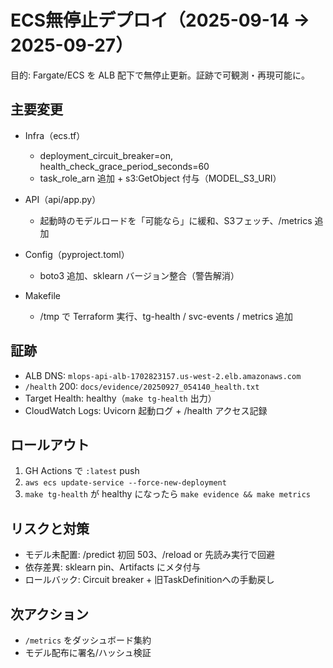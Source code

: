 # ECS無停止デプロイ（2025-09-14 → 2025-09-27）

目的: Fargate/ECS を ALB 配下で無停止更新。証跡で可観測・再現可能に。

## 主要変更

* Infra（ecs.tf）

  * deployment_circuit_breaker=on, health_check_grace_period_seconds=60
  * task_role_arn 追加 + s3:GetObject 付与（MODEL_S3_URI）
* API（api/app.py）

  * 起動時のモデルロードを「可能なら」に緩和、S3フェッチ、/metrics 追加
* Config（pyproject.toml）

  * boto3 追加、sklearn バージョン整合（警告解消）
* Makefile

  * /tmp で Terraform 実行、tg-health / svc-events / metrics 追加

## 証跡

* ALB DNS: `mlops-api-alb-1702823157.us-west-2.elb.amazonaws.com`
* `/health` 200: `docs/evidence/20250927_054140_health.txt`
* Target Health: healthy（`make tg-health` 出力）
* CloudWatch Logs: Uvicorn 起動ログ + /health アクセス記録

## ロールアウト

1. GH Actions で `:latest` push
2. `aws ecs update-service --force-new-deployment`
3. `make tg-health` が healthy になったら `make evidence && make metrics`

## リスクと対策

* モデル未配置: /predict 初回 503、/reload or 先読み実行で回避
* 依存差異: sklearn pin、Artifacts にメタ付与
* ロールバック: Circuit breaker + 旧TaskDefinitionへの手動戻し

## 次アクション

* `/metrics` をダッシュボード集約
* モデル配布に署名/ハッシュ検証
